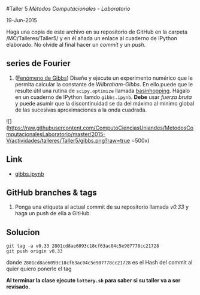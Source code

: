 #Taller 5
*Métodos Computacionales - Laboratorio*

19-Jun-2015

Haga una copia de este archivo en su repositorio de GitHub en la carpeta /MC/Talleres/Taller5/ y en él añada un enlace al cuaderno de IPython elaborado. No olvide al final hacer un *commit* y un *push*.

## series de Fourier

1. ([Fenómeno de Gibbs](https://en.wikipedia.org/wiki/Gibbs_phenomenon)) Diseñe y ejecute un experimento numérico que le permita calcular la constante de *Wilbraham-Gibbs*. En ello puede que le resulte útil una rutina de `scipy.optimize` llamada [basinhopping](http://docs.scipy.org/doc/scipy-0.15.1/reference/generated/scipy.optimize.basinhopping.html). Hágalo en un cuaderno de IPython llamdo `gibbs.ipynb`. **Debe** usar *fuerza bruta* y puede asumir que la discontinuidad se da del máximo al mínimo global de las sucesivas aproximaciones a la onda cuadrada.

![](https://raw.githubusercontent.com/ComputoCienciasUniandes/MetodosComputacionalesLaboratorio/master/2015-V/actividades/talleres/Taller5/gibbs.png?raw=true =500x)

## Link
+ [gibbs.ipynb](https://github.com/juannnesss/MC/blob/master/Talleres/Taller5/gibbs.ipynb)

## GitHub branches & tags

1. Ponga una etiqueta al actual commit de su repositorio llamada *v0.33* y haga un push de ella a GitHub.

## Solucion

```
git tag -a v0.33 2801cd8ae6093c18cf63ac04c5e907778cc21728
git push origin v0.33 
```
donde `2801cd8ae6093c18cf63ac04c5e907778cc21728` es el Hash del commit al quier quiero ponerle el tag


**Al terminar la clase ejecute `lottery.sh` para saber si su taller va a ser revisado.**
